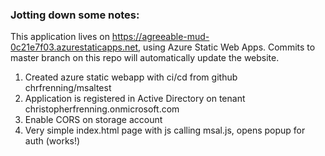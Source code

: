 ### Jotting down some notes:

This application lives on https://agreeable-mud-0c21e7f03.azurestaticapps.net, using Azure Static Web Apps.
Commits to master branch on this repo will automatically update the website.

1. Created azure static webapp with ci/cd from github chrfrenning/msaltest
1. Application is registered in Active Directory on tenant christopherfrenning.onmicrosoft.com
1. Enable CORS on storage account
1. Very simple index.html page with js calling msal.js, opens popup for auth (works!)